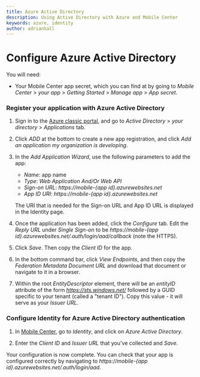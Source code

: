 ```yaml
---
title: Azure Active Directory
description: Using Active Directory with Azure and Mobile Center
keywords: azure, identity
author: adrianhall
---
```


# Configure Azure Active Directory

You will need:
* Your Mobile Center app secret, which you can find at by going to _Mobile Center_ > _your app_ > _Getting Started_ > _Manage app_ > _App secret_.

### **Register your application with Azure Active Directory**

1. Sign in to the [Azure classic portal], and go to _Active Directory_ > _your directory_ > _Applications_ tab.

2. Click _ADD_ at the bottom to create a new app registration, and click _Add an application my organization is developing_.

3. In the _Add Application Wizard_, use the following parameters to add the app:
    * _Name_: app name
    * _Type_: _Web Application And/Or Web API_
    * _Sign-on URL_: _https://mobile-{app id}.azurewebsites.net_
    * _App ID URI_: _https://mobile-{app id}.azurewebsites.net_

    The URI that is needed for the Sign-on URL and App ID URL is displayed in the Identity page.

4. Once the application has been added, click the _Configure_ tab. Edit the _Reply URL_ under _Single Sign-on_ to be _https://mobile-{app id}.azurewebsites.net/.auth/login/aad/callback_ (note the HTTPS).

5. Click _Save_. Then copy the _Client ID_ for the app.

6. In the bottom command bar, click _View Endpoints_, and then copy the _Federation Metadata Document URL_ and download that document or navigate to it in a browser.

7. Within the root _EntityDescriptor_ element, there will be an _entityID_ attribute of the form _https://sts.windows.net/_ followed by a GUID specific to your tenant (called a "tenant ID"). Copy this value - it will serve as your _Issuer URL_.

### **Configure Identity for Azure Active Directory authentication**

1. In [Mobile Center], go to _Identity_, and click on _Azure Active Directory_.

2. Enter the _Client ID_ and _Issuer URL_ that you've collected and _Save_.

Your configuration is now complete. You can check that your app is configured correctly by navigating to _https://mobile-{app id}.azurewebsites.net/.auth/login/aad_.

[Azure classic portal]: https://portal.azure.com
[Mobile Center]: https://mobile.azure.com/
